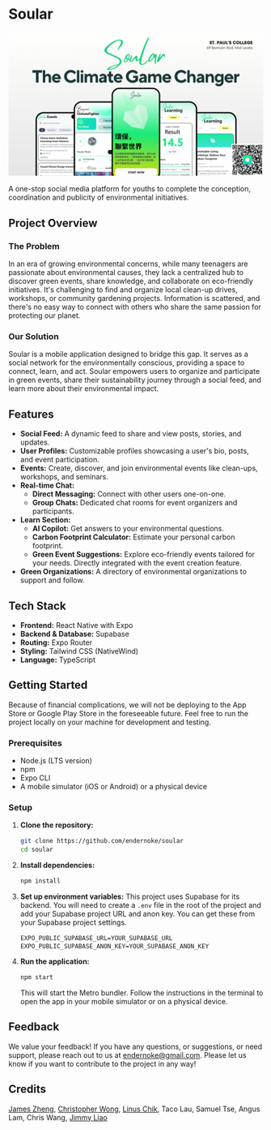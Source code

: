 # Soular

![Soular App Preview](/docs/banner.png)

A one-stop social media platform for youths to complete the conception, coordination and publicity of environmental initiatives.

## Project Overview

### The Problem

In an era of growing environmental concerns, while many teenagers are passionate about environmental causes, they lack a centralized hub to discover green events, share knowledge, and collaborate on eco-friendly initiatives. It's challenging to find and organize local clean-up drives, workshops, or community gardening projects. Information is scattered, and there's no easy way to connect with others who share the same passion for protecting our planet.

### Our Solution

Soular is a mobile application designed to bridge this gap. It serves as a social network for the environmentally conscious, providing a space to connect, learn, and act. Soular empowers users to organize and participate in green events, share their sustainability journey through a social feed, and learn more about their environmental impact.

## Features

- **Social Feed:** A dynamic feed to share and view posts, stories, and updates.
- **User Profiles:** Customizable profiles showcasing a user's bio, posts, and event participation.
- **Events:** Create, discover, and join environmental events like clean-ups, workshops, and seminars.
- **Real-time Chat:**
    - **Direct Messaging:** Connect with other users one-on-one.
    - **Group Chats:** Dedicated chat rooms for event organizers and participants.
- **Learn Section:**
    - **AI Copilot:** Get answers to your environmental questions.
    - **Carbon Footprint Calculator:** Estimate your personal carbon footprint.
    - **Green Event Suggestions:** Explore eco-friendly events tailored for your needs. Directly integrated with the event creation feature.
- **Green Organizations:** A directory of environmental organizations to support and follow.

## Tech Stack

- **Frontend:** React Native with Expo
- **Backend & Database:** Supabase
- **Routing:** Expo Router
- **Styling:** Tailwind CSS (NativeWind)
- **Language:** TypeScript

## Getting Started

Because of financial complications, we will not be deploying to the App Store or Google Play Store in the foreseeable future. Feel free to run the project locally on your machine for development and testing.

### Prerequisites

- Node.js (LTS version)
- npm
- Expo CLI
- A mobile simulator (iOS or Android) or a physical device

### Setup

1.  **Clone the repository:**
    ```bash
    git clone https://github.com/endernoke/soular
    cd soular
    ```

2.  **Install dependencies:**
    ```bash
    npm install
    ```

3.  **Set up environment variables:**
    This project uses Supabase for its backend. You will need to create a `.env` file in the root of the project and add your Supabase project URL and anon key. You can get these from your Supabase project settings.

    ```
    EXPO_PUBLIC_SUPABASE_URL=YOUR_SUPABASE_URL
    EXPO_PUBLIC_SUPABASE_ANON_KEY=YOUR_SUPABASE_ANON_KEY
    ```

4.  **Run the application:**
    ```bash
    npm start
    ```

    This will start the Metro bundler. Follow the instructions in the terminal to open the app in your mobile simulator or on a physical device.

## Feedback
We value your feedback! If you have any questions, or suggestions, or need support, please reach out to us at endernoke@gmail.com. Please let us know if you want to contribute to the project in any way!

## Credits

[James Zheng](https://github.com/endernoke), [Christopher Wong](https://github.com/christopherwdev), [Linus Chik](https://github.com/slmlaggi), Taco Lau, Samuel Tse, Angus Lam, Chris Wang, [Jimmy Liao](https://youtu.be/dQw4w9WgXcQ)